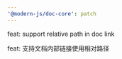 ```yaml
---
'@modern-js/doc-core': patch
---
```


feat: support relative path in doc link

feat: 支持文档内部链接使用相对路径
